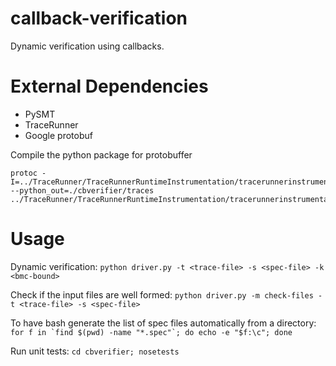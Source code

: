 # callback-verification
Dynamic verification using callbacks.


# External Dependencies
- PySMT
- TraceRunner
- Google protobuf


Compile the python package for protobuffer
```
protoc -I=../TraceRunner/TraceRunnerRuntimeInstrumentation/tracerunnerinstrumentation/src/main/proto/edu/colorado/plv/tracerunner_runtime_instrumentation --python_out=./cbverifier/traces ../TraceRunner/TraceRunnerRuntimeInstrumentation/tracerunnerinstrumentation/src/main/proto/edu/colorado/plv/tracerunner_runtime_instrumentation/tracemsg.proto

```


# Usage

Dynamic verification:
```python driver.py -t <trace-file> -s <spec-file> -k <bmc-bound>```

Check if the input files are well formed:
```python driver.py -m check-files -t <trace-file> -s <spec-file>```

To have bash generate the list of spec files automatically from a directory:
```for f in `find $(pwd) -name "*.spec"`; do echo -e "$f:\c"; done```

Run unit tests:
```cd cbverifier; nosetests```
